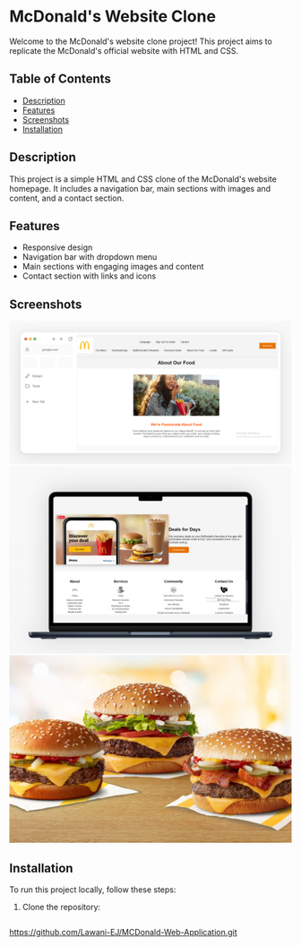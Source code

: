 # McDonald's Website Clone

Welcome to the McDonald's website clone project! This project aims to replicate the McDonald's official website with HTML and CSS.

## Table of Contents

- [Description](#description)
- [Features](#features)
- [Screenshots](#screenshots)
- [Installation](#installation)

## Description

This project is a simple HTML and CSS clone of the McDonald's website homepage. It includes a navigation bar, main sections with images and content, and a contact section.

## Features
- Responsive design
- Navigation bar with dropdown menu
- Main sections with engaging images and content
- Contact section with links and icons

## Screenshots
![Screenshot 1](./postspark_export_2025-01-09_20-17-22.png)
![Screenshot 2](./postspark_export_2025-01-09_20-19-36.png)
![Screenshot 3](./image6.jpeg)

## Installation
To run this project locally, follow these steps:
1. Clone the repository:

   ```bash
<https://github.com/Lawani-EJ/MCDonald-Web-Application.git>
